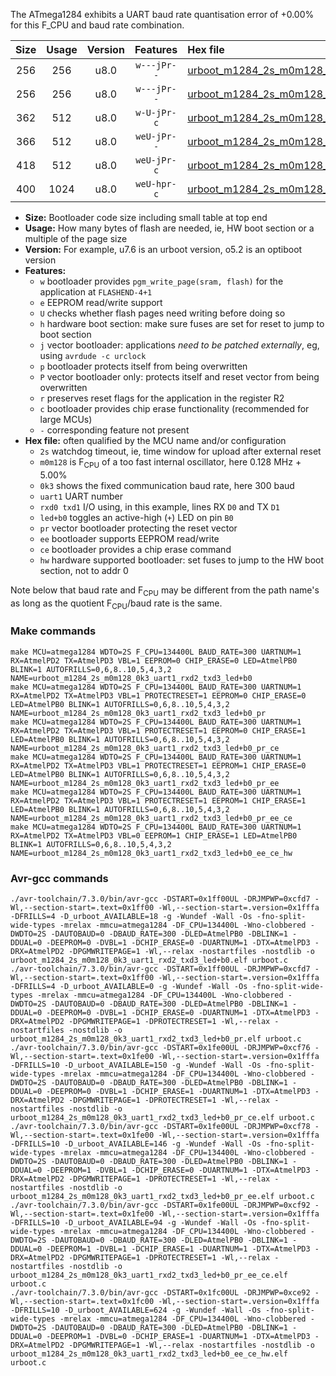 The ATmega1284 exhibits a UART baud rate quantisation error of +0.00% for this F_CPU and baud rate combination.

|Size|Usage|Version|Features|Hex file|
|:-:|:-:|:-:|:-:|:--|
|256|256|u8.0|`w---jPr--`|[urboot_m1284_2s_m0m128_0k3_uart1_rxd2_txd3_led+b0.hex](https://raw.githubusercontent.com/stefanrueger/urboot.hex/main/mcus/atmega1284/watchdog_2_s/internal_oscillator_m%2B5.00%25/%2B0m128000_hz/%2B%2B%2B0k3_baud/uart1_rxd2_txd3/led%2Bb0/urboot_m1284_2s_m0m128_0k3_uart1_rxd2_txd3_led%2Bb0.hex)|
|256|256|u8.0|`w---jPr--`|[urboot_m1284_2s_m0m128_0k3_uart1_rxd2_txd3_led+b0_pr.hex](https://raw.githubusercontent.com/stefanrueger/urboot.hex/main/mcus/atmega1284/watchdog_2_s/internal_oscillator_m%2B5.00%25/%2B0m128000_hz/%2B%2B%2B0k3_baud/uart1_rxd2_txd3/led%2Bb0/urboot_m1284_2s_m0m128_0k3_uart1_rxd2_txd3_led%2Bb0_pr.hex)|
|362|512|u8.0|`w-U-jPr-c`|[urboot_m1284_2s_m0m128_0k3_uart1_rxd2_txd3_led+b0_pr_ce.hex](https://raw.githubusercontent.com/stefanrueger/urboot.hex/main/mcus/atmega1284/watchdog_2_s/internal_oscillator_m%2B5.00%25/%2B0m128000_hz/%2B%2B%2B0k3_baud/uart1_rxd2_txd3/led%2Bb0/urboot_m1284_2s_m0m128_0k3_uart1_rxd2_txd3_led%2Bb0_pr_ce.hex)|
|366|512|u8.0|`weU-jPr--`|[urboot_m1284_2s_m0m128_0k3_uart1_rxd2_txd3_led+b0_pr_ee.hex](https://raw.githubusercontent.com/stefanrueger/urboot.hex/main/mcus/atmega1284/watchdog_2_s/internal_oscillator_m%2B5.00%25/%2B0m128000_hz/%2B%2B%2B0k3_baud/uart1_rxd2_txd3/led%2Bb0/urboot_m1284_2s_m0m128_0k3_uart1_rxd2_txd3_led%2Bb0_pr_ee.hex)|
|418|512|u8.0|`weU-jPr-c`|[urboot_m1284_2s_m0m128_0k3_uart1_rxd2_txd3_led+b0_pr_ee_ce.hex](https://raw.githubusercontent.com/stefanrueger/urboot.hex/main/mcus/atmega1284/watchdog_2_s/internal_oscillator_m%2B5.00%25/%2B0m128000_hz/%2B%2B%2B0k3_baud/uart1_rxd2_txd3/led%2Bb0/urboot_m1284_2s_m0m128_0k3_uart1_rxd2_txd3_led%2Bb0_pr_ee_ce.hex)|
|400|1024|u8.0|`weU-hpr-c`|[urboot_m1284_2s_m0m128_0k3_uart1_rxd2_txd3_led+b0_ee_ce_hw.hex](https://raw.githubusercontent.com/stefanrueger/urboot.hex/main/mcus/atmega1284/watchdog_2_s/internal_oscillator_m%2B5.00%25/%2B0m128000_hz/%2B%2B%2B0k3_baud/uart1_rxd2_txd3/led%2Bb0/urboot_m1284_2s_m0m128_0k3_uart1_rxd2_txd3_led%2Bb0_ee_ce_hw.hex)|

- **Size:** Bootloader code size including small table at top end
- **Usage:** How many bytes of flash are needed, ie, HW boot section or a multiple of the page size
- **Version:** For example, u7.6 is an urboot version, o5.2 is an optiboot version
- **Features:**
  + `w` bootloader provides `pgm_write_page(sram, flash)` for the application at `FLASHEND-4+1`
  + `e` EEPROM read/write support
  + `U` checks whether flash pages need writing before doing so
  + `h` hardware boot section: make sure fuses are set for reset to jump to boot section
  + `j` vector bootloader: applications *need to be patched externally*, eg, using `avrdude -c urclock`
  + `p` bootloader protects itself from being overwritten
  + `P` vector bootloader only: protects itself and reset vector from being overwritten
  + `r` preserves reset flags for the application in the register R2
  + `c` bootloader provides chip erase functionality (recommended for large MCUs)
  + `-` corresponding feature not present
- **Hex file:** often qualified by the MCU name and/or configuration
  + `2s` watchdog timeout, ie, time window for upload after external reset
  + `m0m128` is F<sub>CPU</sub> of a too fast internal oscillator, here 0.128 MHz + 5.00%
  + `0k3` shows the fixed communication baud rate, here 300 baud
  + `uart1` UART number
  + `rxd0 txd1` I/O using, in this example, lines RX `D0` and TX `D1`
  + `led+b0` toggles an active-high (`+`) LED on pin `B0`
  + `pr` vector bootloader protecting the reset vector
  + `ee` bootloader supports EEPROM read/write
  + `ce` bootloader provides a chip erase command
  + `hw` hardware supported bootloader: set fuses to jump to the HW boot section, not to addr 0


Note below that baud rate and F<sub>CPU</sub> may be different from the path name's as long as the quotient F<sub>CPU</sub>/baud rate is the same.

### Make commands
```
make MCU=atmega1284 WDTO=2S F_CPU=134400L BAUD_RATE=300 UARTNUM=1 RX=AtmelPD2 TX=AtmelPD3 VBL=1 EEPROM=0 CHIP_ERASE=0 LED=AtmelPB0 BLINK=1 AUTOFRILLS=0,6,8..10,5,4,3,2 NAME=urboot_m1284_2s_m0m128_0k3_uart1_rxd2_txd3_led+b0
make MCU=atmega1284 WDTO=2S F_CPU=134400L BAUD_RATE=300 UARTNUM=1 RX=AtmelPD2 TX=AtmelPD3 VBL=1 PROTECTRESET=1 EEPROM=0 CHIP_ERASE=0 LED=AtmelPB0 BLINK=1 AUTOFRILLS=0,6,8..10,5,4,3,2 NAME=urboot_m1284_2s_m0m128_0k3_uart1_rxd2_txd3_led+b0_pr
make MCU=atmega1284 WDTO=2S F_CPU=134400L BAUD_RATE=300 UARTNUM=1 RX=AtmelPD2 TX=AtmelPD3 VBL=1 PROTECTRESET=1 EEPROM=0 CHIP_ERASE=1 LED=AtmelPB0 BLINK=1 AUTOFRILLS=0,6,8..10,5,4,3,2 NAME=urboot_m1284_2s_m0m128_0k3_uart1_rxd2_txd3_led+b0_pr_ce
make MCU=atmega1284 WDTO=2S F_CPU=134400L BAUD_RATE=300 UARTNUM=1 RX=AtmelPD2 TX=AtmelPD3 VBL=1 PROTECTRESET=1 EEPROM=1 CHIP_ERASE=0 LED=AtmelPB0 BLINK=1 AUTOFRILLS=0,6,8..10,5,4,3,2 NAME=urboot_m1284_2s_m0m128_0k3_uart1_rxd2_txd3_led+b0_pr_ee
make MCU=atmega1284 WDTO=2S F_CPU=134400L BAUD_RATE=300 UARTNUM=1 RX=AtmelPD2 TX=AtmelPD3 VBL=1 PROTECTRESET=1 EEPROM=1 CHIP_ERASE=1 LED=AtmelPB0 BLINK=1 AUTOFRILLS=0,6,8..10,5,4,3,2 NAME=urboot_m1284_2s_m0m128_0k3_uart1_rxd2_txd3_led+b0_pr_ee_ce
make MCU=atmega1284 WDTO=2S F_CPU=134400L BAUD_RATE=300 UARTNUM=1 RX=AtmelPD2 TX=AtmelPD3 VBL=0 EEPROM=1 CHIP_ERASE=1 LED=AtmelPB0 BLINK=1 AUTOFRILLS=0,6,8..10,5,4,3,2 NAME=urboot_m1284_2s_m0m128_0k3_uart1_rxd2_txd3_led+b0_ee_ce_hw
```

### Avr-gcc commands
```
./avr-toolchain/7.3.0/bin/avr-gcc -DSTART=0x1ff00UL -DRJMPWP=0xcfd7 -Wl,--section-start=.text=0x1ff00 -Wl,--section-start=.version=0x1fffa -DFRILLS=4 -D_urboot_AVAILABLE=18 -g -Wundef -Wall -Os -fno-split-wide-types -mrelax -mmcu=atmega1284 -DF_CPU=134400L -Wno-clobbered -DWDTO=2S -DAUTOBAUD=0 -DBAUD_RATE=300 -DLED=AtmelPB0 -DBLINK=1 -DDUAL=0 -DEEPROM=0 -DVBL=1 -DCHIP_ERASE=0 -DUARTNUM=1 -DTX=AtmelPD3 -DRX=AtmelPD2 -DPGMWRITEPAGE=1 -Wl,--relax -nostartfiles -nostdlib -o urboot_m1284_2s_m0m128_0k3_uart1_rxd2_txd3_led+b0.elf urboot.c
./avr-toolchain/7.3.0/bin/avr-gcc -DSTART=0x1ff00UL -DRJMPWP=0xcfd7 -Wl,--section-start=.text=0x1ff00 -Wl,--section-start=.version=0x1fffa -DFRILLS=4 -D_urboot_AVAILABLE=0 -g -Wundef -Wall -Os -fno-split-wide-types -mrelax -mmcu=atmega1284 -DF_CPU=134400L -Wno-clobbered -DWDTO=2S -DAUTOBAUD=0 -DBAUD_RATE=300 -DLED=AtmelPB0 -DBLINK=1 -DDUAL=0 -DEEPROM=0 -DVBL=1 -DCHIP_ERASE=0 -DUARTNUM=1 -DTX=AtmelPD3 -DRX=AtmelPD2 -DPGMWRITEPAGE=1 -DPROTECTRESET=1 -Wl,--relax -nostartfiles -nostdlib -o urboot_m1284_2s_m0m128_0k3_uart1_rxd2_txd3_led+b0_pr.elf urboot.c
./avr-toolchain/7.3.0/bin/avr-gcc -DSTART=0x1fe00UL -DRJMPWP=0xcf76 -Wl,--section-start=.text=0x1fe00 -Wl,--section-start=.version=0x1fffa -DFRILLS=10 -D_urboot_AVAILABLE=150 -g -Wundef -Wall -Os -fno-split-wide-types -mrelax -mmcu=atmega1284 -DF_CPU=134400L -Wno-clobbered -DWDTO=2S -DAUTOBAUD=0 -DBAUD_RATE=300 -DLED=AtmelPB0 -DBLINK=1 -DDUAL=0 -DEEPROM=0 -DVBL=1 -DCHIP_ERASE=1 -DUARTNUM=1 -DTX=AtmelPD3 -DRX=AtmelPD2 -DPGMWRITEPAGE=1 -DPROTECTRESET=1 -Wl,--relax -nostartfiles -nostdlib -o urboot_m1284_2s_m0m128_0k3_uart1_rxd2_txd3_led+b0_pr_ce.elf urboot.c
./avr-toolchain/7.3.0/bin/avr-gcc -DSTART=0x1fe00UL -DRJMPWP=0xcf78 -Wl,--section-start=.text=0x1fe00 -Wl,--section-start=.version=0x1fffa -DFRILLS=10 -D_urboot_AVAILABLE=146 -g -Wundef -Wall -Os -fno-split-wide-types -mrelax -mmcu=atmega1284 -DF_CPU=134400L -Wno-clobbered -DWDTO=2S -DAUTOBAUD=0 -DBAUD_RATE=300 -DLED=AtmelPB0 -DBLINK=1 -DDUAL=0 -DEEPROM=1 -DVBL=1 -DCHIP_ERASE=0 -DUARTNUM=1 -DTX=AtmelPD3 -DRX=AtmelPD2 -DPGMWRITEPAGE=1 -DPROTECTRESET=1 -Wl,--relax -nostartfiles -nostdlib -o urboot_m1284_2s_m0m128_0k3_uart1_rxd2_txd3_led+b0_pr_ee.elf urboot.c
./avr-toolchain/7.3.0/bin/avr-gcc -DSTART=0x1fe00UL -DRJMPWP=0xcf92 -Wl,--section-start=.text=0x1fe00 -Wl,--section-start=.version=0x1fffa -DFRILLS=10 -D_urboot_AVAILABLE=94 -g -Wundef -Wall -Os -fno-split-wide-types -mrelax -mmcu=atmega1284 -DF_CPU=134400L -Wno-clobbered -DWDTO=2S -DAUTOBAUD=0 -DBAUD_RATE=300 -DLED=AtmelPB0 -DBLINK=1 -DDUAL=0 -DEEPROM=1 -DVBL=1 -DCHIP_ERASE=1 -DUARTNUM=1 -DTX=AtmelPD3 -DRX=AtmelPD2 -DPGMWRITEPAGE=1 -DPROTECTRESET=1 -Wl,--relax -nostartfiles -nostdlib -o urboot_m1284_2s_m0m128_0k3_uart1_rxd2_txd3_led+b0_pr_ee_ce.elf urboot.c
./avr-toolchain/7.3.0/bin/avr-gcc -DSTART=0x1fc00UL -DRJMPWP=0xce92 -Wl,--section-start=.text=0x1fc00 -Wl,--section-start=.version=0x1fffa -DFRILLS=10 -D_urboot_AVAILABLE=624 -g -Wundef -Wall -Os -fno-split-wide-types -mrelax -mmcu=atmega1284 -DF_CPU=134400L -Wno-clobbered -DWDTO=2S -DAUTOBAUD=0 -DBAUD_RATE=300 -DLED=AtmelPB0 -DBLINK=1 -DDUAL=0 -DEEPROM=1 -DVBL=0 -DCHIP_ERASE=1 -DUARTNUM=1 -DTX=AtmelPD3 -DRX=AtmelPD2 -DPGMWRITEPAGE=1 -Wl,--relax -nostartfiles -nostdlib -o urboot_m1284_2s_m0m128_0k3_uart1_rxd2_txd3_led+b0_ee_ce_hw.elf urboot.c
```

